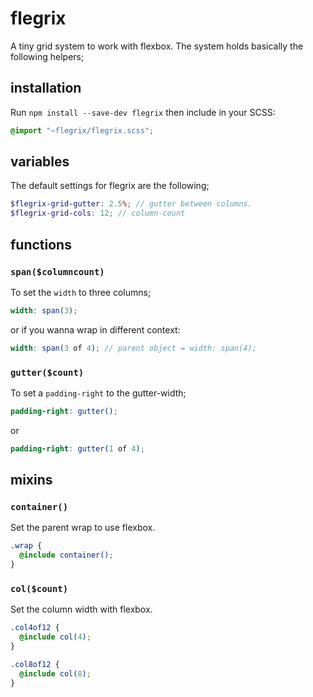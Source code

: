 # flegrix
A tiny grid system to work with flexbox.
The system holds basically the following helpers;

## installation
Run `npm install --save-dev flegrix` then include in your SCSS:

```SCSS
@import "~flegrix/flegrix.scss";
```


## variables
The default settings for flegrix are the following;
```SCSS
$flegrix-grid-gutter: 2.5%; // gutter between columns.
$flegrix-grid-cols: 12; // column-count
```

## functions

### `span($columncount)`
To set the `width` to three columns;
```SCSS
width: span(3);
```
or if you wanna wrap in different context:
```SCSS
width: span(3 of 4); // parent object = width: span(4);
```

### `gutter($count)`
To set a `padding-right` to the gutter-width;
```SCSS
padding-right: gutter();
```
or
```SCSS
padding-right: gutter(1 of 4);
```

## mixins


### `container()`
Set the parent wrap to use flexbox.
```SCSS
.wrap {
  @include container();
}
```


### `col($count)`
Set the column width with flexbox.

```SCSS
.col4of12 {
  @include col(4);
}

.col8of12 {
  @include col(8);
}
```
